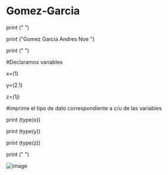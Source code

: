 # Gomez-Garcia
print (" ")

print ("Gomez Garcia Andres Noe ")

print (" ")

#Declaramos variables

x=(1)

y=(2.1)

z=(1j)

#imprime el tipo de dato correspondiente a c/u de las variables

print (type(x))

print (type(y))

print (type(z))

print (" ")

![image](https://github.com/user-attachments/assets/cea9ae3a-9da8-4668-a001-fe3a024569fb)
